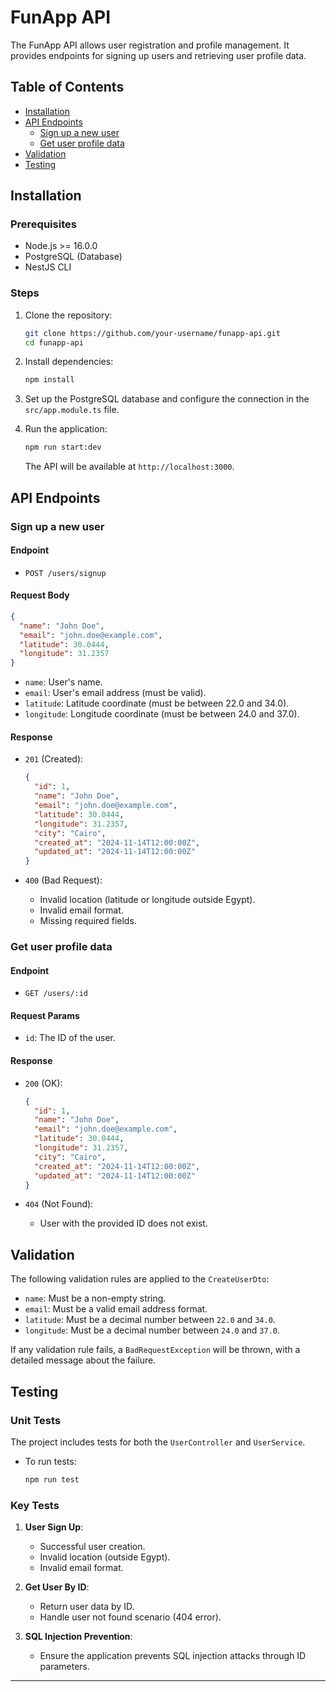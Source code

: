 

# FunApp API

The FunApp API allows user registration and profile management. It provides endpoints for signing up users and retrieving user profile data.

## Table of Contents

- [Installation](#installation)
- [API Endpoints](#api-endpoints)
  - [Sign up a new user](#sign-up-a-new-user)
  - [Get user profile data](#get-user-profile-data)
- [Validation](#validation)
- [Testing](#testing)

## Installation

### Prerequisites

- Node.js >= 16.0.0
- PostgreSQL (Database)
- NestJS CLI

### Steps

1. Clone the repository:
   ```bash
   git clone https://github.com/your-username/funapp-api.git
   cd funapp-api
   ```

2. Install dependencies:
   ```bash
   npm install
   ```

3. Set up the PostgreSQL database and configure the connection in the `src/app.module.ts` file.

4. Run the application:
   ```bash
   npm run start:dev
   ```

   The API will be available at `http://localhost:3000`.

## API Endpoints

### Sign up a new user

#### Endpoint

- `POST /users/signup`

#### Request Body

```json
{
  "name": "John Doe",
  "email": "john.doe@example.com",
  "latitude": 30.0444,
  "longitude": 31.2357
}
```

- `name`: User's name.
- `email`: User's email address (must be valid).
- `latitude`: Latitude coordinate (must be between 22.0 and 34.0).
- `longitude`: Longitude coordinate (must be between 24.0 and 37.0).

#### Response

- `201` (Created):
  ```json
  {
    "id": 1,
    "name": "John Doe",
    "email": "john.doe@example.com",
    "latitude": 30.0444,
    "longitude": 31.2357,
    "city": "Cairo",
    "created_at": "2024-11-14T12:00:00Z",
    "updated_at": "2024-11-14T12:00:00Z"
  }
  ```

- `400` (Bad Request):
  - Invalid location (latitude or longitude outside Egypt).
  - Invalid email format.
  - Missing required fields.

### Get user profile data

#### Endpoint

- `GET /users/:id`

#### Request Params

- `id`: The ID of the user.

#### Response

- `200` (OK):
  ```json
  {
    "id": 1,
    "name": "John Doe",
    "email": "john.doe@example.com",
    "latitude": 30.0444,
    "longitude": 31.2357,
    "city": "Cairo",
    "created_at": "2024-11-14T12:00:00Z",
    "updated_at": "2024-11-14T12:00:00Z"
  }
  ```

- `404` (Not Found):
  - User with the provided ID does not exist.

## Validation

The following validation rules are applied to the `CreateUserDto`:

- `name`: Must be a non-empty string.
- `email`: Must be a valid email address format.
- `latitude`: Must be a decimal number between `22.0` and `34.0`.
- `longitude`: Must be a decimal number between `24.0` and `37.0`.

If any validation rule fails, a `BadRequestException` will be thrown, with a detailed message about the failure.

## Testing

### Unit Tests

The project includes tests for both the `UserController` and `UserService`.

- To run tests:
  ```bash
  npm run test
  ```

### Key Tests

1. **User Sign Up**:
   - Successful user creation.
   - Invalid location (outside Egypt).
   - Invalid email format.

2. **Get User By ID**:
   - Return user data by ID.
   - Handle user not found scenario (404 error).

3. **SQL Injection Prevention**:
   - Ensure the application prevents SQL injection attacks through ID parameters.

---
